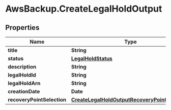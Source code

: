 # AwsBackup.CreateLegalHoldOutput

## Properties

Name | Type | Description | Notes
------------ | ------------- | ------------- | -------------
**title** | **String** |  | [optional] 
**status** | [**LegalHoldStatus**](LegalHoldStatus.md) |  | [optional] 
**description** | **String** |  | [optional] 
**legalHoldId** | **String** |  | [optional] 
**legalHoldArn** | **String** |  | [optional] 
**creationDate** | **Date** |  | [optional] 
**recoveryPointSelection** | [**CreateLegalHoldOutputRecoveryPointSelection**](CreateLegalHoldOutputRecoveryPointSelection.md) |  | [optional] 


